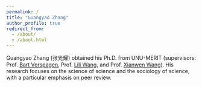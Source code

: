 ```yaml
---
permalink: /
title: "Guangyao Zhang"
author_profile: true
redirect_from: 
  - /about/
  - /about.html
---
```


Guangyao Zhang (张光耀) obtained his Ph.D. from UNU-MERIT (supervisors: Prof. [Bart Verspagen](https://unu.edu/merit/about/expert/prof-dr-bart-verspagen), Prof. [Lili Wang](https://unu.edu/merit/about/expert/dr-lili-wang), and Prof. [Xianwen Wang](https://faculty.dlut.edu.cn/xwang/zh_CN/index.htm)).
His research focuses on the science of science and the sociology of science, with a particular emphasis on peer review.
